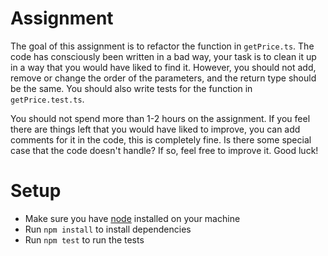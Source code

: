 # Assignment

The goal of this assignment is to refactor the function in `getPrice.ts`. The code has consciously been written in a
bad way, your task is to clean it up in a way that you would have liked to find it. However, you should not add, remove
or change the order of the parameters, and the return type should be the same. You should also write tests for the
function in `getPrice.test.ts`.

You should not spend more than 1-2 hours on the assignment. If you feel there are things left that you would have liked
to improve, you can add comments for it in the code, this is completely fine. Is there some special case that the code
doesn't handle? If so, feel free to improve it. Good luck!

# Setup

- Make sure you have [node](https://nodejs.org/en/) installed on your machine
- Run `npm install` to install dependencies
- Run `npm test` to run the tests

